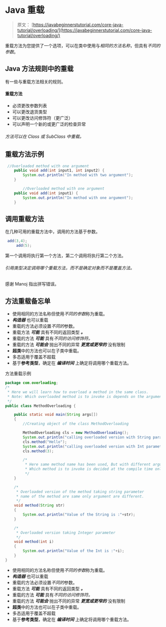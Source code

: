 # Java 重载

> 原文： [https://javabeginnerstutorial.com/core-java-tutorial/overloading/](https://javabeginnerstutorial.com/core-java-tutorial/overloading/)

重载方法为您提供了一个选项，可以在类中使用与*相同的方法名称*，但具有*不同的参数*。

## Java 方法规则中的重载

有一些与重载方法相关的规则。

#### 重载方法

*   必须更改参数列表
*   可以更改退货类型
*   可以更改访问修饰符（更广泛）
*   可以声明一个新的或更广泛的检查异常

###### 方法可以在 Class 或 SubClass 中重载。

## 重载方法示例

```java
 //Overloaded method with one argument
	public void add(int input1, int input2) {
		System.out.println("In method with two argument");
	}

        //Overloaded method with one argument
	public void add(int input1) {
		System.out.println("In method with one argument");
	}
```

## 调用重载方法

在几种可用的重载方法中，调用的方法基于参数。

```java
 add(3,4);
     add(5);
```

第一个调用将执行第一个方法，第二个调用将执行第二个方法。

###### *引用类型决定调用哪个重载方法，而不是确定对象而不是覆盖方法。*

感谢 Manoj 指出拼写错误。

## 方法重载备忘单

*   使用相同的方法名称但使用*不同的参数*称为重载。
*   ***构造器*** 也可以重载
*   重载的方法必须设置*不同的*参数。
*   重载方法 ***可能*** 具有不同的返回类型 ***。***
*   重载的方法 ***可能*** 具有*不同的访问修饰符。*
*   重载的方法 ***可能会*** 抛出不同的异常 ***更宽或更窄的*** 没有限制
*   **超类**中的方法也可以在子类中重载。
*   多态适用于覆盖不超载
*   基于**参考类型**，确定在 ***编译时间*** 上确定将调用哪个重载方法。

方法重载示例

```java
package com.overloading;
/*
 * Here we will learn how to overload a method in the same class.
 * Note: Which overloaded method is to invoke is depends on the argument passed to method.
 */
public class MethodOverloading {

	public static void main(String args[])
	{
		//Creating object of the class MethodOverloading

		MethodOverloading cls = new MethodOverloading();
		System.out.println("calling overloaded version with String parameter");
		cls.method("Hello");
		System.out.println("calling overloaded version with Int parameter");
		cls.method(3);

		/*
		 * Here same method name has been used, But with different argument.
		 * Which method is to invoke is decided at the compile time only
		 */
	}

	/*
	 * Overloaded version of the method taking string parameter
	 * name of the method are same only argument are different.
	 */
	void method(String str)
	{
		System.out.println("Value of the String is :"+str);
	}

	/*
	 * Overloaded version taking Integer parameter
	 */
	void method(int i)
	{
		System.out.println("Value of the Int is :"+i);
	}
}
```



*   使用相同的方法名称但使用*不同的参数*称为重载。
*   ***构造器*** 也可以重载
*   重载的方法必须设置*不同的*参数。
*   重载方法 ***可能*** 具有不同的返回类型 ***。***
*   重载的方法 ***可能*** 具有*不同的访问修饰符。*
*   重载的方法 ***可能会*** 抛出不同的异常 ***更宽或更窄的*** 没有限制
*   **超类**中的方法也可以在子类中重载。
*   多态适用于覆盖不超载
*   基于**参考类型**，确定在 ***编译时间*** 上确定将调用哪个重载方法。